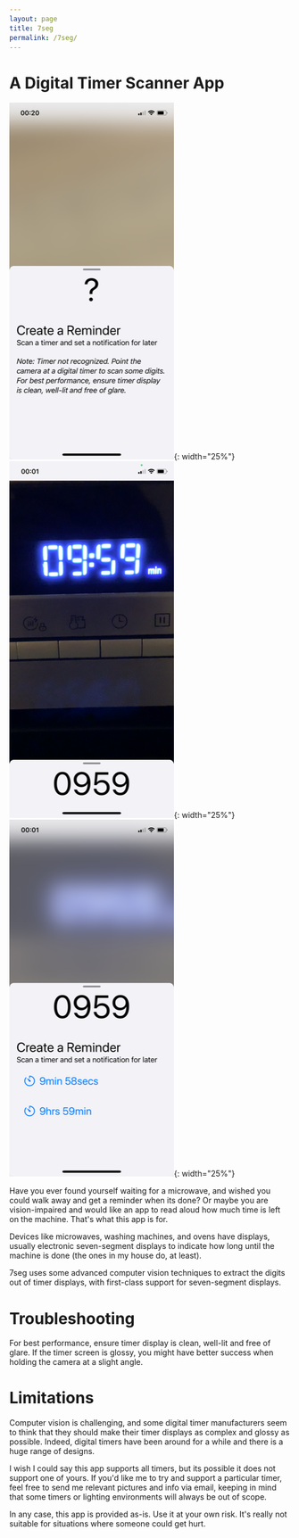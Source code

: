 ```yaml
---
layout: page
title: 7seg
permalink: /7seg/
---
```


# A Digital Timer Scanner App

![View of app in light-theme help mode](/assets/help-light.PNG){: width="25%"}
![View of app in light-theme scanner mode](/assets/scan-light.PNG){: width="25%"}
![View of app in light-theme reminder mode](/assets/reminder-light.PNG){: width="25%"}

Have you ever found yourself waiting for a microwave, and wished you could walk away
and get a reminder when its done?
Or maybe you are vision-impaired and would like an app to read aloud how much time is left on the machine.
That's what this app is for.
 
Devices like microwaves, washing machines, and ovens have displays, usually electronic seven-segment displays to indicate how long until the machine is done (the ones in my house do, at least).

7seg uses some advanced computer vision techniques to extract the digits out of timer displays, with first-class support for seven-segment displays.

# Troubleshooting
For best performance, ensure timer display is clean, well-lit and free of glare.
If the timer screen is glossy, you might have better success when holding the camera
at a slight angle.

# Limitations
Computer vision is challenging, and some digital timer manufacturers seem to think that they
should make their timer displays as complex and glossy as possible.
Indeed, digital timers have been around for a while and there is a huge range of designs.

I wish I could say this app supports all timers, but its possible it does not support one of yours. If you'd like me to try and support a particular timer, feel free to send me relevant pictures and info via email, keeping in mind that some timers or lighting environments will always be out of scope.

In any case, this app is provided as-is.
Use it at your own risk.
It's really not suitable for situations where someone could get hurt.
